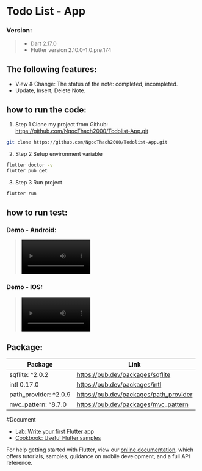 # Todo List - App

### Version: 
> - Dart 2.17.0
> - Flutter version 2.10.0-1.0.pre.174 


## The following features:
  - View & Change: The status of the note: completed, incompleted.
  - Update, Insert, Delete Note.


## how to run the code: 
1.  Step 1 Clone my project from Github: https://github.com/NgocThach2000/Todolist-App.git
```sh
git clone https://github.com/NgocThach2000/Todolist-App.git
```
2.  Step 2 Setup environment variable 
```sh
flutter doctor -v
flutter pub get
```
3.  Step 3 Run project 
```sh
flutter run
```

## how to run test: 

### Demo - Android:
> <video src='https://user-images.githubusercontent.com/63405663/154407934-188b087e-3107-4711-8f97-9419ec4183cc.mp4' width=180/>

### Demo - IOS:
> <video src='https://user-images.githubusercontent.com/63405663/154418660-9ada37e6-a03d-47a3-a325-f22079146bab.mov' width=180/>




## Package: 
| Package | Link |
| ------ | ------ |
| sqflite: ^2.0.2 | https://pub.dev/packages/sqflite |
| intl 0.17.0 | https://pub.dev/packages/intl |
| path_provider: ^2.0.9 | https://pub.dev/packages/path_provider |
| mvc_pattern: ^8.7.0 | https://pub.dev/packages/mvc_pattern |

#Document

- [Lab: Write your first Flutter app](https://flutter.dev/docs/get-started/codelab)
- [Cookbook: Useful Flutter samples](https://flutter.dev/docs/cookbook)

For help getting started with Flutter, view our
[online documentation](https://flutter.dev/docs), which offers tutorials,
samples, guidance on mobile development, and a full API reference.

